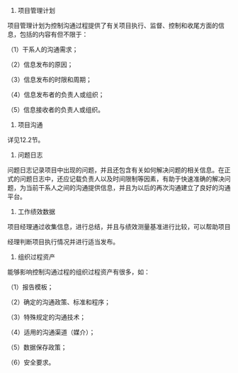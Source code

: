 
1. 项目管理计划

项目管理计划为控制沟通过程提供了有关项目执行、监督、控制和收尾方面的信息，包括的内容有但不限于：

（1）干系人的沟通需求；

（2）信息发布的原因；

（3）信息发布的时限和周期；

（4）信息发布者的负责人或组织；

（5）信息接收者的负责人或组织。

1. 项目沟通

详见12.2节。

1. 问题日志

问题日志记录项目中出现的问题，并且还包含有关如何解决问题的相关信息。在正式的问题日志中，还应记载负责人以及时间限制等因素，有助于快速准确的解决问题，为当前干系人之间的沟通提供信息，并且为以后的再次沟通建立了良好的沟通平台。

1. 工作绩效数据

项目经理通过收集信息，进行总结，并且与绩效测量基准进行比较，可以帮助项目

经理判断项目执行情况并进行适当发布。

1. 组织过程资产

能够影响控制沟通过程的组织过程资产有很多，如：

（1）报告模板；

（2）确定的沟通政策、标准和程序；

（3）特殊规定的沟通技术；

（4）适用的沟通渠道（媒介）；

（5）数据保存政策；

（6）安全要求。

